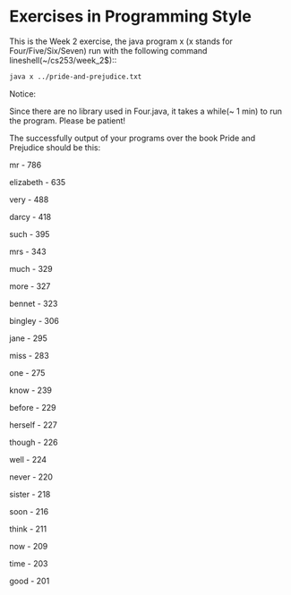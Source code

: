 Exercises in Programming Style
==============================

This is the Week 2 exercise, the java program x (x stands for Four/Five/Six/Seven) run 
with the following command lineshell(~/cs253/week_2$)::


```bash
java x ../pride-and-prejudice.txt
```
Notice: 

Since there are no library used in Four.java, it takes a while(~ 1 min) to run the program. Please be patient!

The successfully output of your programs over the book Pride and Prejudice should be this:

mr  -  786

elizabeth  -  635

very  -  488

darcy  -  418

such  -  395

mrs  -  343

much  -  329

more  -  327

bennet  -  323

bingley  -  306

jane  -  295

miss  -  283

one  -  275

know  -  239

before  -  229

herself  -  227

though  -  226

well  -  224

never  -  220

sister  -  218

soon  -  216

think  -  211

now  -  209

time  -  203

good  -  201
